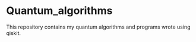 # Quantum_algorithms
This repository contains my quantum algorithms and programs wrote using qiskit.
